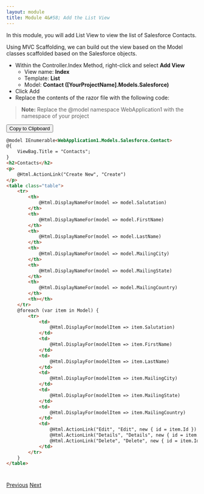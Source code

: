 ```yaml
---
layout: module
title: Module 4&#58; Add the List View
---
```


In this module, you will add List View to view the list of Salesforce Contacts.

Using MVC Scaffolding, we can build out the view based on the Model classes scaffolded based on the Salesforce objects.


- Within the Controller.Index Method, right-click and select **Add View**
  - View name: **Index**
  - Template: **List**
  - Model: **Contact ([YourProjectName].Models.Salesforce)**
- Click Add
- Replace the contents of the razor file with the following code:
> **Note:** Replace the @model namespace WebApplication1 with the namespace of your project


<button id="click2copy" data-clipboard-target="clipdata" data-text-type="html">Copy to Clipboard</button>

```html
@model IEnumerable<WebApplication1.Models.Salesforce.Contact>
@{
    ViewBag.Title = "Contacts";
}
<h2>Contacts</h2>
<p>
    @Html.ActionLink("Create New", "Create")
</p>
<table class="table">
    <tr>
        <th>
            @Html.DisplayNameFor(model => model.Salutation)
        </th>
        <th>
            @Html.DisplayNameFor(model => model.FirstName)
        </th>
        <th>
            @Html.DisplayNameFor(model => model.LastName)
        </th>
        <th>
            @Html.DisplayNameFor(model => model.MailingCity)
        </th>
        <th>
            @Html.DisplayNameFor(model => model.MailingState)
        </th>
        <th>
            @Html.DisplayNameFor(model => model.MailingCountry)
        </th>
        <th></th>
    </tr>
    @foreach (var item in Model) {
        <tr>
            <td>
                @Html.DisplayFor(modelItem => item.Salutation)
            </td>
            <td>
                @Html.DisplayFor(modelItem => item.FirstName)
            </td>
            <td>
                @Html.DisplayFor(modelItem => item.LastName)
            </td>
            <td>
                @Html.DisplayFor(modelItem => item.MailingCity)
            </td>
            <td>
                @Html.DisplayFor(modelItem => item.MailingState)
            </td>
            <td>
                @Html.DisplayFor(modelItem => item.MailingCountry)
            </td>
            <td>
                @Html.ActionLink("Edit", "Edit", new { id = item.Id }) |
                @Html.ActionLink("Details", "Details", new { id = item.Id }) |
                @Html.ActionLink("Delete", "Delete", new { id = item.Id })
            </td>
        </tr>
    }
</table>
```
<div style="display: none;" id="clipdata">
@model IEnumerable<span class="kwrd">&lt;</span><span class="html">WebApplication1.Models.Salesforce.Contact</span><span class="kwrd">&gt;</span>
@{
    ViewBag.Title = "Contacts";
}
<span class="kwrd">&lt;</span><span class="html">h2</span><span class="kwrd">&gt;</span>Contacts<span class="kwrd">&lt;/</span><span class="html">h2</span><span class="kwrd">&gt;</span>
<span class="kwrd">&lt;</span><span class="html">p</span><span class="kwrd">&gt;</span>
    @Html.ActionLink("Create New", "Create")
<span class="kwrd">&lt;/</span><span class="html">p</span><span class="kwrd">&gt;</span>
<span class="kwrd">&lt;</span><span class="html">table</span> <span class="attr">class</span><span class="kwrd">="table"</span><span class="kwrd">&gt;</span>
    <span class="kwrd">&lt;</span><span class="html">tr</span><span class="kwrd">&gt;</span>
        <span class="kwrd">&lt;</span><span class="html">th</span><span class="kwrd">&gt;</span>
            @Html.DisplayNameFor(model =<span class="kwrd">&gt;</span> model.Salutation)
        <span class="kwrd">&lt;/</span><span class="html">th</span><span class="kwrd">&gt;</span>
        <span class="kwrd">&lt;</span><span class="html">th</span><span class="kwrd">&gt;</span>
            @Html.DisplayNameFor(model =<span class="kwrd">&gt;</span> model.FirstName)
        <span class="kwrd">&lt;/</span><span class="html">th</span><span class="kwrd">&gt;</span>
        <span class="kwrd">&lt;</span><span class="html">th</span><span class="kwrd">&gt;</span>
            @Html.DisplayNameFor(model =<span class="kwrd">&gt;</span> model.LastName)
        <span class="kwrd">&lt;/</span><span class="html">th</span><span class="kwrd">&gt;</span>
        <span class="kwrd">&lt;</span><span class="html">th</span><span class="kwrd">&gt;</span>
            @Html.DisplayNameFor(model =<span class="kwrd">&gt;</span> model.MailingCity)
        <span class="kwrd">&lt;/</span><span class="html">th</span><span class="kwrd">&gt;</span>
        <span class="kwrd">&lt;</span><span class="html">th</span><span class="kwrd">&gt;</span>
            @Html.DisplayNameFor(model =<span class="kwrd">&gt;</span> model.MailingState)
        <span class="kwrd">&lt;/</span><span class="html">th</span><span class="kwrd">&gt;</span>
        <span class="kwrd">&lt;</span><span class="html">th</span><span class="kwrd">&gt;</span>
            @Html.DisplayNameFor(model =<span class="kwrd">&gt;</span> model.MailingCountry)
        <span class="kwrd">&lt;/</span><span class="html">th</span><span class="kwrd">&gt;</span>
        <span class="kwrd">&lt;</span><span class="html">th</span><span class="kwrd">&gt;&lt;/</span><span class="html">th</span><span class="kwrd">&gt;</span>
    <span class="kwrd">&lt;/</span><span class="html">tr</span><span class="kwrd">&gt;</span>
    @foreach (var item in Model) {
        <span class="kwrd">&lt;</span><span class="html">tr</span><span class="kwrd">&gt;</span>
            <span class="kwrd">&lt;</span><span class="html">td</span><span class="kwrd">&gt;</span>
                @Html.DisplayFor(modelItem =<span class="kwrd">&gt;</span> item.Salutation)
            <span class="kwrd">&lt;/</span><span class="html">td</span><span class="kwrd">&gt;</span>
            <span class="kwrd">&lt;</span><span class="html">td</span><span class="kwrd">&gt;</span>
                @Html.DisplayFor(modelItem =<span class="kwrd">&gt;</span> item.FirstName)
            <span class="kwrd">&lt;/</span><span class="html">td</span><span class="kwrd">&gt;</span>
            <span class="kwrd">&lt;</span><span class="html">td</span><span class="kwrd">&gt;</span>
                @Html.DisplayFor(modelItem =<span class="kwrd">&gt;</span> item.LastName)
            <span class="kwrd">&lt;/</span><span class="html">td</span><span class="kwrd">&gt;</span>
            <span class="kwrd">&lt;</span><span class="html">td</span><span class="kwrd">&gt;</span>
                @Html.DisplayFor(modelItem =<span class="kwrd">&gt;</span> item.MailingCity)
            <span class="kwrd">&lt;/</span><span class="html">td</span><span class="kwrd">&gt;</span>
            <span class="kwrd">&lt;</span><span class="html">td</span><span class="kwrd">&gt;</span>
                @Html.DisplayFor(modelItem =<span class="kwrd">&gt;</span> item.MailingState)
            <span class="kwrd">&lt;/</span><span class="html">td</span><span class="kwrd">&gt;</span>
            <span class="kwrd">&lt;</span><span class="html">td</span><span class="kwrd">&gt;</span>
                @Html.DisplayFor(modelItem =<span class="kwrd">&gt;</span> item.MailingCountry)
            <span class="kwrd">&lt;/</span><span class="html">td</span><span class="kwrd">&gt;</span>
            <span class="kwrd">&lt;</span><span class="html">td</span><span class="kwrd">&gt;</span>
                @Html.ActionLink("Edit", "Edit", new { id = item.Id }) |
                @Html.ActionLink("Details", "Details", new { id = item.Id }) |
                @Html.ActionLink("Delete", "Delete", new { id = item.Id })
            <span class="kwrd">&lt;/</span><span class="html">td</span><span class="kwrd">&gt;</span>
        <span class="kwrd">&lt;/</span><span class="html">tr</span><span class="kwrd">&gt;</span>
    }
<span class="kwrd">&lt;/</span><span class="html">table</span><span class="kwrd">&gt;</span>
</div>



<div class="row" style="margin-top:40px;">
<div class="col-sm-12">
<a href="edit-navigate-menu.html" class="btn btn-default"><i class="glyphicon glyphicon-chevron-left"></i> Previous</a>
<a href="detail-view.html" class="btn btn-default pull-right">Next <i class="glyphicon glyphicon-chevron-right"></i></a>
</div>
</div>
